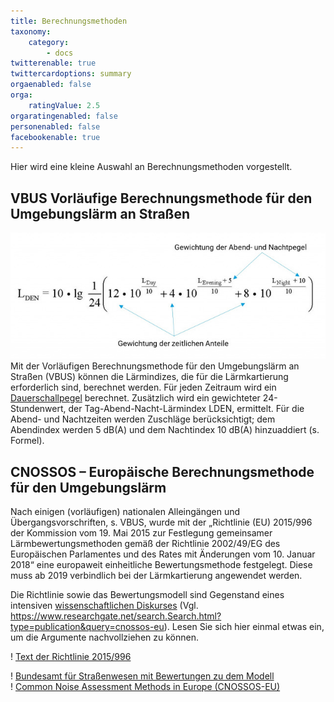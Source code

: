 ```yaml
---
title: Berechnungsmethoden
taxonomy:
    category:
        - docs
twitterenable: true
twittercardoptions: summary
orgaenabled: false
orga:
    ratingValue: 2.5
orgaratingenabled: false
personenabled: false
facebookenable: true
---
```


Hier wird eine kleine Auswahl an Berechnungsmethoden vorgestellt.

## VBUS Vorläufige Berechnungsmethode für den Umgebungslärm an Straßen
![](Lden_vbus.jpg?lightbox=800,400&resize=600,300&classes=caption "Vorläufige Berechnungsmethode für den Umgebungslärm an Straßen")
Mit der Vorläufigen Berechnungsmethode für den Umgebungslärm an Straßen (VBUS) können die Lärmindizes, die für die Lärmkartierung erforderlich sind, berechnet werden.
Für jeden Zeitraum wird ein [Dauerschallpegel](http://www.umweltbundesamt.at/umweltschutz/laerm/schalldruckpegel) berechnet. 
Zusätzlich wird ein gewichteter 24-Stundenwert, der Tag-Abend-Nacht-Lärmindex LDEN, ermittelt.
Für die Abend- und Nachtzeiten werden Zuschläge berücksichtigt; dem Abendindex werden 5 dB(A) und dem Nachtindex 10 dB(A) hinzuaddiert (s. Formel).

## CNOSSOS – Europäische Berechnungsmethode für den Umgebungslärm
Nach einigen (vorläufigen) nationalen Alleingängen und Übergangsvorschriften, s. VBUS, wurde mit der „Richtlinie (EU) 2015/996 der Kommission vom 19. Mai 2015 zur Festlegung gemeinsamer Lärmbewertungsmethoden gemäß der Richtlinie 2002/49/EG des Europäischen Parlamentes und des Rates mit Änderungen vom 10. Januar 2018“ eine europaweit einheitliche Bewertungsmethode festgelegt. Diese muss ab 2019 verbindlich bei der Lärmkartierung angewendet werden.

Die Richtlinie sowie das Bewertungsmodell sind Gegenstand eines intensiven [wissenschaftlichen Diskurses](https://www.researchgate.net/search.Search.html?type=publication&query=cnossos-eu) (Vgl. https://www.researchgate.net/search.Search.html?type=publication&query=cnossos-eu). Lesen Sie sich hier einmal etwas ein, um die Argumente nachvollziehen zu können.

! [Text der Richtlinie 2015/996](http://eur-lex.europa.eu/legal-content/DE/TXT/?uri=CELEX:32015L0996)



! [Bundesamt für Straßenwesen mit Bewertungen zu dem Modell](https://www.bast.de/BASt_2017/DE/Verkehrstechnik/Fachthemen/cnossos.html) <br>
! [Common Noise Assessment Methods in Europe (CNOSSOS-EU)](https://ec.europa.eu/jrc/en/publication/reference-reports/common-noise-assessment-methods-europe-cnossos-eu)

